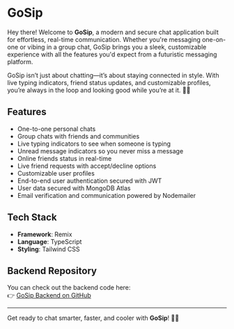 # GoSip

Hey there! Welcome to **GoSip**, a modern and secure chat application built for effortless, real-time communication. Whether you're messaging one-on-one or vibing in a group chat, GoSip brings you a sleek, customizable experience with all the features you'd expect from a futuristic messaging platform.

GoSip isn’t just about chatting—it’s about staying connected in style. With live typing indicators, friend status updates, and customizable profiles, you’re always in the loop and looking good while you’re at it. 💬✨

## Features

- One-to-one personal chats
- Group chats with friends and communities
- Live typing indicators to see when someone is typing
- Unread message indicators so you never miss a message
- Online friends status in real-time
- Live friend requests with accept/decline options
- Customizable user profiles
- End-to-end user authentication secured with JWT
- User data secured with MongoDB Atlas
- Email verification and communication powered by Nodemailer

## Tech Stack

- **Framework**: Remix
- **Language**: TypeScript
- **Styling**: Tailwind CSS

## Backend Repository

You can check out the backend code here:  
👉 [GoSip Backend on GitHub]((https://github.com/Aijazbir2010/GoSipBackend))

---  

Get ready to chat smarter, faster, and cooler with **GoSip**! 🚀💬

